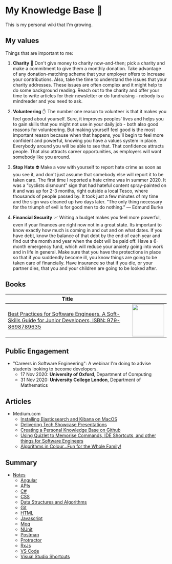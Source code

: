 # My Knowledge Base 🌿

This is my personal wiki that I'm growing.

## My values

Things that are important to me:

1. **Charity** 💸 Don't give money to charity now-and-then; pick a charity and make a commitment to give them a monthly donation. Take advantage of any donation-matching scheme that your employer offers to increase your contributions. Also, take the time to understand the issues that your charity addresses. These issues are often complex and it might help to do some background reading. Reach out to the charity and offer your time to write articles for their newsletter or do fundraising - nobody is a mindreader and you need to ask.

2. **Volunteering** ✋ The number one reason to volunteer is that it makes you feel good about yourself. Sure, it improves peoples' lives and helps you to gain skills that you might not use in your daily job - both also good reasons for volunteering. But making yourself feel good is the most important reason because when that happens, you'll begin to feel more confident and powerful, knowing you have a values system in place. Everybody around you will be able to see that. That confidence attracts people. That also attracts career opportunities, as employers will want somebody like you around.

3. **Stop Hate** ⛔️ Make a vow with yourself to report hate crime as soon as you see it, and don't just assume that somebody else will report it to be taken care. The first time I reported a hate crime was in summer 2020. It was a "cyclists dismount" sign that had hateful content spray-painted on it and was up for 2-3 months, right outside a local Tesco, where thousands of people passed by. It took just a few minutes of my time and the sign was cleaned up two days later. “The only thing necessary for the triumph of evil is for good men to do nothing.” ― Edmund Burke

4. **Financial Security** 📈 Writing a budget makes you feel more powerful, even if your finances are right now not in a great state. Its important to know exactly how much is coming in and out and on what dates. If you have debt, know the balance of that debt by the end of each year and find out the month and year when the debt will be paid off. Have a 6-month emergency fund, which will reduce your anxiety going into work and in life in general. Make sure that you have the protections in place so that if you suddendly become ill, you know things are going to be taken care of financially. Have insurance so that if you die, or your partner dies, that you and your children are going to be looked after. 

## Books
| Title      | |
| ----------- | ----------- |
| [Best Practices for Software Engineers, A Soft-Skills Guide for Junior Developers, ISBN: 979-8698789635](https://www.amazon.co.uk/Best-Practices-Software-Engineers-Soft-Skills-ebook/dp/B08L17JZCH/ref=tmm_kin_swatch_0?_encoding=UTF8&qid=1606414420&sr=1-1-69f2aa40-4718-4485-ba0d-6c4119696677)  | <img src="https://m.media-amazon.com/images/I/31OLdbnU-uL.jpg" width="100">        |

## Public Engagement

- "Careers in Software Engineering": A webinar I'm doing to advise students looking to become developers.
  - 17 Nov 2020: **University of Oxford**, Department of Computing
  - 31 Nov 2020: **University College London**, Department of Mathematics

## Articles
- Medium.com
  - [Installing Elasticsearch and Kibana on MacOS](https://marklowg.medium.com/installing-elasticsearch-and-kibana-on-macos-163d8622c1f1)
  - [Delivering Tech Showcase Presentations](https://marklowg.medium.com/delivering-tech-showcase-presentations-45e266033789)
  - [Creating a Personal Knowledge Base on Github](https://marklowg.medium.com/creating-a-personal-knowledgebase-on-github-d1d8bb9222a4)
  - [Using Quizlet to Memorise Commands, IDE Shortcuts, and other things for Software Engineers](https://marklowg.medium.com/using-quizlet-to-memorise-commands-ide-shortcuts-and-other-things-for-software-engineers-cf110465d067)
  - [Algorithms in Colour…Fun for the Whole Family!](https://marklowg.medium.com/algorithms-in-colour-fun-for-the-whole-family-eb18dbb8f55a)

## Summary

- [Notes](notes/index.md)
  - [Angular](notes/angular/index.md)
  - [APIs](notes/api/index.md)
  - [C#](notes/c-sharp/index.md)
  - [CSS](notes/css/index.md)
  - [Data Structures and Algorithms](notes/data-structures-and-algorithms/index.md)
  - [Git](notes/git/index.md)
  - [HTML](notes/html/index.md)
  - [Javascript](notes/javascript/index.md)
  - [Moq](notes/moq/index.md)
  - [NUnit](notes/nunit/index.md)
  - [Postman](notes/postman/index.md)
  - [Protractor](notes/protractor/index.md)
  - [RxJs](notes/rxjs/index.md)
  - [VS Code](notes/vs-code/index.md)
  - [Visual Studio Shortcuts](notes/visual-studio-shortcuts/index.md)
